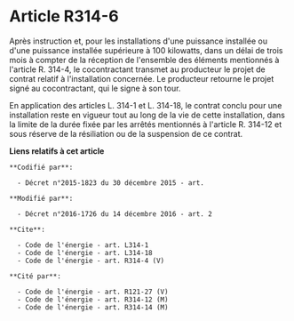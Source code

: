 # Article R314-6

Après instruction et, pour les installations d'une puissance installée ou d'une puissance installée supérieure à 100
kilowatts, dans un délai de trois mois à compter de la réception de l'ensemble des éléments mentionnés à l'article R. 314-4,
le cocontractant transmet au producteur le projet de contrat relatif à l'installation concernée. Le producteur retourne le
projet signé au cocontractant, qui le signe à son tour. 

En application des articles L. 314-1 et L. 314-18, le contrat conclu pour une installation reste en vigueur tout au long de
la vie de cette installation, dans la limite de la durée fixée par les arrêtés mentionnés à l'article R. 314-12 et sous
réserve de la résiliation ou de la suspension de ce contrat.

**Liens relatifs à cet article**

	**Codifié par**:

	  - Décret n°2015-1823 du 30 décembre 2015 - art.

	**Modifié par**:

	  - Décret n°2016-1726 du 14 décembre 2016 - art. 2

	**Cite**:

	  - Code de l'énergie - art. L314-1
	  - Code de l'énergie - art. L314-18
	  - Code de l'énergie - art. R314-4 (V)

	**Cité par**:

	  - Code de l'énergie - art. R121-27 (V)
	  - Code de l'énergie - art. R314-12 (M)
	  - Code de l'énergie - art. R314-14 (M)
